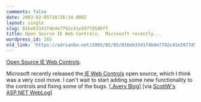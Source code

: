 ```yaml
---
comments: false
date: 2003-02-05T18:56:34.000Z
layout: single
slug: 816eb3341f4b4e7792c41e5977d58bff
title: Open Source IE Web Controls.  Microsoft recently...
wordpress_id: 165
old_link: 'https://adrianba.net/2003/02/05/816eb3341f4b4e7792c41e5977d58bff/'
---
```

[Open
Source IE Web Controls](http://aspnetweblog.com/archive/02042003.aspx#364). 


Microsoft recently released
the[
IE Web Controls](http://www.asp.net/Default.aspx?tabindex=7&tabid=41) open source, which I think was a very cool
move. I can't wait to start adding some new functionality to the
controls and fixing some of the bugs.
[[.Avery Blog]](http://dotnetweblogs.com/JAvery/archive/02042003.aspx#343) [via
   [ScottW's ASP.NET
   WebLog](http://aspnetweblog.com/)]
